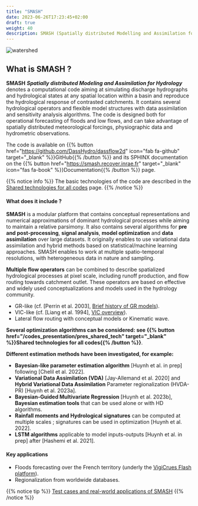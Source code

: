 ```yaml
---
title: "SMASH"
date: 2023-06-26T17:23:45+02:00
draft: true
weight: 40
description: SMASH (Spatially distributed Modelling and Assimilation for Hydrology), an open-source Python-Fortran library that provides a variety of user-friendly routines for spatially distributed hydrological modeling and multisource data-assimilation.
---
```

![watershed](/images/overview_smash.png?width=30pc)

## What is SMASH ?

**SMASH** ***Spatially distributed Modeling and Assimilation for Hydrology*** denotes a computational code aiming at simulating discharge hydrographs and hydrological states at any spatial location within a basin and reproduce the hydrological response of contrasted catchments. It contains several hydrological operators and flexible model structures with data assimilation and sensitivity analysis algorithms. The code is designed both for operational forecasting of floods and low flows, and can take advantage of spatially distributed meteorological forcings, physiographic data and hydrometric observations.

The code is available on {{% button href="https://github.com/DassHydro/dassflow2d" icon="fab fa-github" target="_blank" %}}GitHub{{% /button %}} and its SPHINX documentation on the {{% button href="https://smash.recover.inrae.fr" target="_blank" icon="fas fa-book" %}}Documentation{{% /button %}} page.

{{% notice info %}}
The basic technologies of the code are described in the [Shared technologies for all codes](/codes_presentation/pres_shared_tech) page.
{{% /notice %}}
#### What does it include ?

**SMASH** is a modular platform that contains conceptual representations and numerical approximations of dominant hydrological processes while aiming to maintain a relative parsimony. It also contains several algorithms for **pre and post-processing**, **signal analysis**, **model optimization** and **data assimilation** over large datasets. It originally enables to use variational data assimilation and hybrid methods based on statistical/machine learning approaches. SMASH enables to work at multiple spatio-temporal resolutions, with heterogeneous data in nature and sampling.

**Multiple flow operators** can be combined to describe spatialized hydrological processes at pixel scale, including runoff production, and flow routing towards catchment outlet. These operators are based on effective and widely used conceptualizations and models used in the hydrology community. 
- GR-like (cf. [Perrin et al. 2003], [Brief history of GR models](https://webgr.inrae.fr/en/models/a-brief-history/)).
- VIC-like (cf. [Liang et al. 1994], [VIC overview](https://vic.readthedocs.io/en/master/Overview/ModelOverview/)).
- Lateral flow routing with conceptual models or Kinematic wave.

**Several optimization algorithms can be considered: see {{% button href="/codes_presentation/pres_shared_tech" target="_blank" %}}Shared technologies for all codes{{% /button %}}**.  <br>

**Different estimation methods have been investigated, for example:**
- **Bayesian-like parameter estimation algorithm** [Huynh et al. in prep] following [Chelil et al. 2022].
- **Variational Data Assimilation (VDA)** [Jay-Allemand et al. 2020] and **Hybrid Variational Data Assimilation** Parameter regionalization (HVDA-PR) [Huynh et al. 2023a].
- **Bayesian-Guided Multivariate Regression** [Huynh et al. 2023b], **Bayesian estimation tools** that can be used alone or with HD algorithms.
- **Rainfall moments and Hydrological signatures** can be computed at multiple scales ; signatures can be used in optimization [Huynh et al. 2022].
- **LSTM algorithms** applicable to model inputs-outputs [Huynh et al. in prep] after [Hashemi et al. 2021].

#### Key applications

- Floods forecasting over the French territory (underly the [VigiCrues Flash platform](https://apic-vigicruesflash.fr/?mode=fr&area=fr)).
- Regionalization from worldwide databases.

{{% notice tip %}}
[Test cases and real-world applications of SMASH](/examples/ex_smash)
{{% /notice %}}

